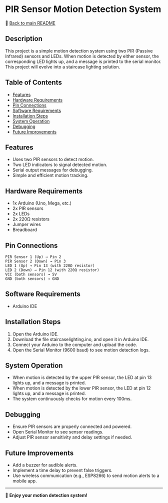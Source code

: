 # PIR Sensor Motion Detection System

📄 [Back to main README](../README.MD)
## Description
This project is a simple motion detection system using two PIR (Passive Infrared) 
sensors and LEDs. When motion is detected by either sensor, the corresponding LED lights up, and a message is printed to the serial monitor.
This project will evolve into a staircase lighting solution.

## Table of Contents
- [Features](#features)
- [Hardware Requirements](#hardware-requirements)
- [Pin Connections](#pin-connections)
- [Software Requirements](#software-requirements)
- [Installation Steps](#installation-steps)
- [System Operation](#system-operation)
- [Debugging](#debugging)
- [Future Improvements](#future-improvements)

## Features
- Uses two PIR sensors to detect motion.
- Two LED indicators to signal detected motion.
- Serial output messages for debugging.
- Simple and efficient motion tracking.

## Hardware Requirements
- 1x Arduino (Uno, Mega, etc.)
- 2x PIR sensors
- 2x LEDs
- 2x 220Ω resistors
- Jumper wires
- Breadboard

## Pin Connections
```
PIR Sensor 1 (Up) → Pin 2
PIR Sensor 2 (Down) → Pin 3
LED 1 (Up) → Pin 13 (with 220Ω resistor)
LED 2 (Down) → Pin 12 (with 220Ω resistor)
VCC (both sensors) → 5V
GND (both sensors) → GND
```

## Software Requirements
- Arduino IDE

## Installation Steps
1. Open the Arduino IDE.
2. Download the file staircaselighting.ino, and open it in Arduino IDE.
3. Connect your Arduino to the computer and upload the code.
4. Open the Serial Monitor (9600 baud) to see motion detection logs.

## System Operation
- When motion is detected by the upper PIR sensor, the LED at pin 13 lights up, and a message is printed.
- When motion is detected by the lower PIR sensor, the LED at pin 12 lights up, and a message is printed.
- The system continuously checks for motion every 100ms.

## Debugging
- Ensure PIR sensors are properly connected and powered.
- Open Serial Monitor to see sensor readings.
- Adjust PIR sensor sensitivity and delay settings if needed.

## Future Improvements
- Add a buzzer for audible alerts.
- Implement a time delay to prevent false triggers.
- Use wireless communication (e.g., ESP8266) to send motion alerts to a mobile app.

---
🚀 **Enjoy your motion detection system!**

